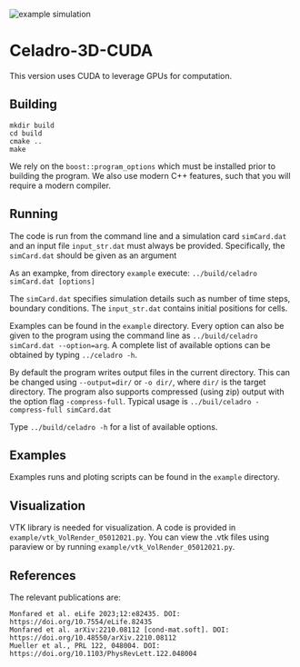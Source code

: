 ![example simulation](config.gif)

# Celadro-3D-CUDA

This version uses CUDA to leverage GPUs for computation. 

## Building 

```
mkdir build
cd build
cmake ..
make
```

We rely on the `boost::program_options` which must be installed prior to
building the program. We also use modern C++ features, such that you will
require a modern compiler.

## Running

The code is run from the command line and a simulation card `simCard.dat` and an input file `input_str.dat` must always be provided. Specifically, the `simCard.dat` should be given as an argument 

As an exampke, from directory `example` execute:
`../build/celadro simCard.dat [options]`

The `simCard.dat` specifies simulation details such as number of time steps, boundary conditions. The `input_str.dat` contains initial positions for cells.

Examples can be found in the `example` directory. Every option can also be
given to the program using the command line as `../build/celadro simCard.dat --option=arg`.
A complete list of available options can be obtained by typing `../celadro -h`.

By default the program writes output files in the current directory. This can be
changed using `--output=dir/` or `-o dir/`, where `dir/` is the target
directory. The program also supports compressed (using zip) output with the option
flag `-compress-full`. Typical usage is `../buil/celadro -compress-full simCard.dat`

Type `../build/celadro -h` for a list of available options.

## Examples

Examples runs and ploting scripts can be found in the `example` directory. 

## Visualization

VTK library is needed for visualization. A code is provided in `example/vtk_VolRender_05012021.py`. You can view the .vtk files using paraview or by running `example/vtk_VolRender_05012021.py`.


## References

The relevant publications are: 

```
Monfared et al. eLife 2023;12:e82435. DOI: https://doi.org/10.7554/eLife.82435
Monfared et al. arXiv:2210.08112 [cond-mat.soft]. DOI: https://doi.org/10.48550/arXiv.2210.08112
Mueller et al., PRL 122, 048004. DOI: https://doi.org/10.1103/PhysRevLett.122.048004
```


